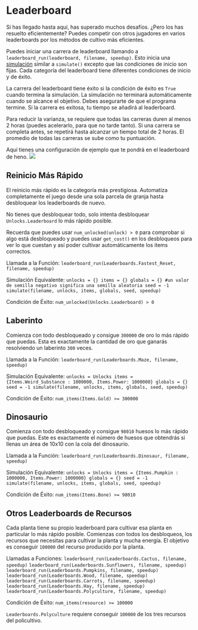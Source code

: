 # Leaderboard
Si has llegado hasta aquí, has superado muchos desafíos. ¿Pero los has resuelto eficientemente?
Puedes competir con otros jugadores en varios leaderboards por los métodos de cultivo más eficientes.

Puedes iniciar una carrera de leaderboard llamando a `leaderboard_run(leaderboard, filename, speedup)`.
Esto inicia una [simulación](docs/unlocks/simulation.md) similar a `simulate()` excepto que las condiciones de inicio son fijas. Cada categoría del leaderboard tiene diferentes condiciones de inicio y de éxito.

La carrera del leaderboard tiene éxito si la condición de éxito es `True` cuando termina la simulación. La simulación no terminará automáticamente cuando se alcance el objetivo. Debes asegurarte de que el programa termine.
Si la carrera es exitosa, tu tiempo se añadirá al leaderboard.

Para reducir la varianza, se requiere que todas las carreras duren al menos 2 horas (puedes acelerarlo, para que no tarde tanto). Si una carrera se completa antes, se repetirá hasta alcanzar un tiempo total de 2 horas. El promedio de todas las carreras se sube como tu puntuación.

Aquí tienes una configuración de ejemplo que te pondrá en el leaderboard de heno.
![](LeaderboardSetup400)

## Reinicio Más Rápido
El reinicio más rápido es la categoría más prestigiosa. Automatiza completamente el juego desde una sola parcela de granja hasta desbloquear los leaderboards de nuevo.

No tienes que desbloquear todo, solo intenta desbloquear `Unlocks.Leaderboard` lo más rápido posible.

Recuerda que puedes usar `num_unlocked(unlock) > 0` para comprobar si algo está desbloqueado y puedes usar `get_cost()` en los desbloqueos para ver lo que cuestan y así poder cultivar automáticamente los items correctos.

Llamada a la Función:
`leaderboard_run(Leaderboards.Fastest_Reset, filename, speedup)`

Simulación Equivalente:
`unlocks = {}
items = {}
globals = {}
#un valor de semilla negativo significa una semilla aleatoria
seed = -1
simulate(filename, unlocks, items, globals, seed, speedup)`

Condición de Éxito:
`num_unlocked(Unlocks.Leaderboard) > 0`

## Laberinto
Comienza con todo desbloqueado y consigue `300000` de oro lo más rápido que puedas. Esta es exactamente la cantidad de oro que ganarás resolviendo un laberinto `300` veces.

Llamada a la Función:
`leaderboard_run(Leaderboards.Maze, filename, speedup)`

Simulación Equivalente:
`unlocks = Unlocks
items = {Items.Weird_Substance : 1000000, Items.Power: 1000000}
globals = {}
seed = -1
simulate(filename, unlocks, items, globals, seed, speedup)`

Condición de Éxito:
`num_items(Items.Gold) >= 300000`

## Dinosaurio
Comienza con todo desbloqueado y consigue `98010` huesos lo más rápido que puedas. Este es exactamente el número de huesos que obtendrás si llenas un área de 10x10 con la cola del dinosaurio.

Llamada a la Función:
`leaderboard_run(Leaderboards.Dinosaur, filename, speedup)`

Simulación Equivalente:
`unlocks = Unlocks
items = {Items.Pumpkin : 1000000, Items.Power: 1000000}
globals = {}
seed = -1
simulate(filename, unlocks, items, globals, seed, speedup)`

Condición de Éxito:
`num_items(Items.Bone) >= 98010`

## Otros Leaderboards de Recursos
Cada planta tiene su propio leaderboard para cultivar esa planta en particular lo más rápido posible. Comienzas con todos los desbloqueos, los recursos que necesitas para cultivar la planta y mucha energía. El objetivo es conseguir `100000` del recurso producido por la planta.

Llamadas a Funciones:
`leaderboard_run(Leaderboards.Cactus, filename, speedup)`
`leaderboard_run(Leaderboards.Sunflowers, filename, speedup)`
`leaderboard_run(Leaderboards.Pumpkins, filename, speedup)`
`leaderboard_run(Leaderboards.Wood, filename, speedup)`
`leaderboard_run(Leaderboards.Carrots, filename, speedup)`
`leaderboard_run(Leaderboards.Hay, filename, speedup)`
`leaderboard_run(Leaderboards.Polyculture, filename, speedup)`

Condición de Éxito:
`num_items(resource) >= 100000`

`Leaderboards.Polyculture` requiere conseguir `100000` de los tres recursos del policultivo.